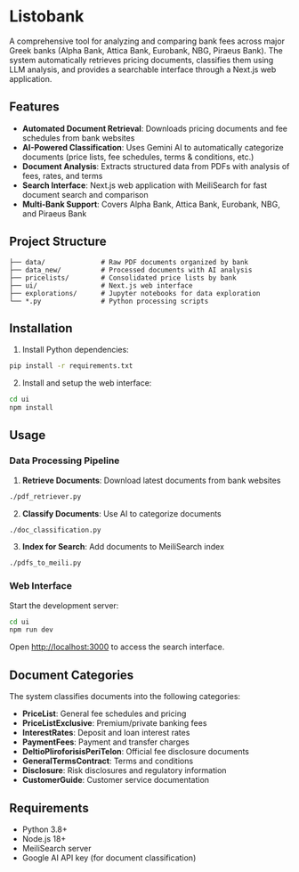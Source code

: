 # Listobank

A comprehensive tool for analyzing and comparing bank fees across major Greek banks (Alpha Bank, Attica Bank, Eurobank, NBG, Piraeus Bank). The system automatically retrieves pricing documents, classifies them using LLM analysis, and provides a searchable interface through a Next.js web application.

## Features

- **Automated Document Retrieval**: Downloads pricing documents and fee schedules from bank websites
- **AI-Powered Classification**: Uses Gemini AI to automatically categorize documents (price lists, fee schedules, terms & conditions, etc.)
- **Document Analysis**: Extracts structured data from PDFs with analysis of fees, rates, and terms
- **Search Interface**: Next.js web application with MeiliSearch for fast document search and comparison
- **Multi-Bank Support**: Covers Alpha Bank, Attica Bank, Eurobank, NBG, and Piraeus Bank

## Project Structure

```
├── data/              # Raw PDF documents organized by bank
├── data_new/          # Processed documents with AI analysis
├── pricelists/        # Consolidated price lists by bank
├── ui/                # Next.js web interface
├── explorations/      # Jupyter notebooks for data exploration
└── *.py               # Python processing scripts
```

## Installation

1. Install Python dependencies:
```bash
pip install -r requirements.txt
```

2. Install and setup the web interface:
```bash
cd ui
npm install
```

## Usage

### Data Processing Pipeline

1. **Retrieve Documents**: Download latest documents from bank websites
```bash
./pdf_retriever.py
```

2. **Classify Documents**: Use AI to categorize documents
```bash
./doc_classification.py
```

3. **Index for Search**: Add documents to MeiliSearch index
```bash
./pdfs_to_meili.py
```

### Web Interface

Start the development server:
```bash
cd ui
npm run dev
```

Open [http://localhost:3000](http://localhost:3000) to access the search interface.

## Document Categories

The system classifies documents into the following categories:
- **PriceList**: General fee schedules and pricing
- **PriceListExclusive**: Premium/private banking fees
- **InterestRates**: Deposit and loan interest rates
- **PaymentFees**: Payment and transfer charges
- **DeltioPliroforisisPeriTelon**: Official fee disclosure documents
- **GeneralTermsContract**: Terms and conditions
- **Disclosure**: Risk disclosures and regulatory information
- **CustomerGuide**: Customer service documentation

## Requirements

- Python 3.8+
- Node.js 18+
- MeiliSearch server
- Google AI API key (for document classification)